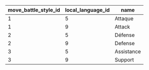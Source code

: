 | move_battle_style_id | local_language_id |    name    |
|----------------------|-------------------|------------|
| 1                    | 5                 | Attaque    |
| 1                    | 9                 | Attack     |
| 2                    | 5                 | Défense    |
| 2                    | 9                 | Defense    |
| 3                    | 5                 | Assistance |
| 3                    | 9                 | Support    |
